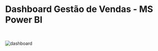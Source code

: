 # Dashboard Gestão de Vendas - MS Power BI
<br>

![dashboard](https://github.com/RenanBorba/bi-gestaoVendas/assets/48495838/4a60a9d8-fb72-4d94-bfbe-41c0003a96b0)
